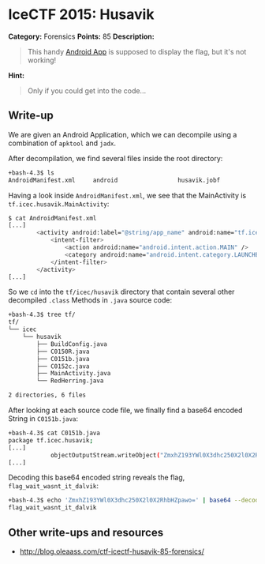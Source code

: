 # IceCTF 2015: Husavik

**Category:** Forensics
**Points:** 85
**Description:** 

> This handy [Android App](./husavik.apk) is supposed to display the flag, but it's not working!

**Hint:**

> Only if you could get into the code...

## Write-up

We are given an Android Application, which we can decompile using a combination of `apktool` and `jadx`.

After decompilation, we find several files inside the root directory:

```bash
+bash-4.3$ ls
AndroidManifest.xml     android                 husavik.jobf            log                     res                     tf
```

Having a look inside `AndroidManifest.xml`, we see that the MainActivity is `tf.icec.husavik.MainActivity`:

```bash
$ cat AndroidManifest.xml
[...]
        <activity android:label="@string/app_name" android:name="tf.icec.husavik.MainActivity">
            <intent-filter>
                <action android:name="android.intent.action.MAIN" />
                <category android:name="android.intent.category.LAUNCHER" />
            </intent-filter>
        </activity>
[...]
```

So we `cd` into the `tf/icec/husavik` directory that contain several other decompiled `.class` Methods in `.java` source code:

```bash
+bash-4.3$ tree tf/
tf/
└── icec
    └── husavik
        ├── BuildConfig.java
        ├── C0150R.java
        ├── C0151b.java
        ├── C0152c.java
        ├── MainActivity.java
        └── RedHerring.java

2 directories, 6 files
```

After looking at each source code file, we finally find a base64 encoded String in `C0151b.java`:

```bash
+bash-4.3$ cat C0151b.java
package tf.icec.husavik;
[...]
            objectOutputStream.writeObject("ZmxhZ193YWl0X3dhc250X2l0X2RhbHZpawo=");
[...]
```

Decoding this base64 encoded string reveals the flag, `flag_wait_wasnt_it_dalvik`:

```bash
+bash-4.3$ echo 'ZmxhZ193YWl0X3dhc250X2l0X2RhbHZpawo=' | base64 --decode
flag_wait_wasnt_it_dalvik
```
## Other write-ups and resources

* <http://blog.oleaass.com/ctf-icectf-husavik-85-forensics/>
